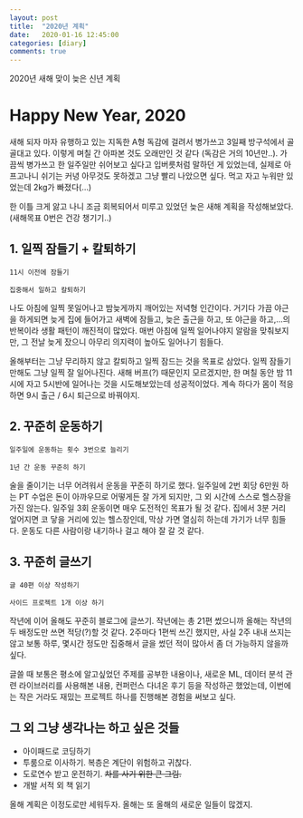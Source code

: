 ```yaml
---
layout: post
title:  "2020년 계획"
date:   2020-01-16 12:45:00
categories: [diary]
comments: true
---
```


2020년 새해 맞이 늦은 신년 계획

# Happy New Year, 2020

새해 되자 마자 유행하고 있는 지독한 A형 독감에 걸려서 병가쓰고 3일째 방구석에서 골골대고 있다. 이렇게 며칠 간 아파본 것도 오래만인 것 같다 (독감은 거의 10년만..). 가끔씩 병가쓰고 한 일주일만 쉬어보고 싶다고 입버릇처럼 말하던 게 있었는데, 실제로 아프고나니 쉬기는 커녕 아무것도 못하겠고 그냥 빨리 나았으면 싶다. 먹고 자고 누워만 있었는데 2kg가 빠졌다(...)

한 이틀 크게 앓고 나니 조금 회복되어서 미루고 있었던 늦은 새해 계획을 작성해보았다. (새해목표 0번은 건강 챙기기..)

## 1. 일찍 잠들기 + 칼퇴하기

`11시 이전에 잠들기`

`집중해서 일하고 칼퇴하기`

나도 아침에 일찍 못일어나고 밤늦게까지 깨어있는 저녁형 인간이다. 거기다 가끔 야근을 하게되면 늦게 집에 들어가고 새벽에 잠들고, 늦은 출근을 하고, 또 야근을 하고,...의 반복이라 생활 패턴이 깨진적이 많았다. 매번 아침에 일찍 일어나야지 알람을 맞춰보지만, 그 전날 늦게 잤으니 아무리 의지력이 높아도 일어나기 힘들다. 

올해부터는 그냥 무리하지 않고 칼퇴하고 일찍 잠드는 것을 목표로 삼았다. 일찍 잠들기만해도 그냥 일찍 잘 일어나진다. 새해 버프(?) 때문인지 모르겠지만, 한 며칠 동안 밤 11시에 자고 5시반에 일어나는 것을 시도해보았는데 성공적이었다. 계속 하다가 몸이 적응하면 9시 출근 / 6시 퇴근으로 바꿔야지.

## 2. 꾸준히 운동하기

`일주일에 운동하는 횟수 3번으로 늘리기`

`1년 간 운동 꾸준히 하기`

술을 줄이기는 너무 어려워서 운동을 꾸준히 하기로 했다. 일주일에 2번 회당 6만원 하는 PT 수업은 돈이 아까우므로 어떻게든 잘 가게 되지만, 그 외 시간에 스스로 헬스장을 가진 않는다. 일주일 3회 운동이면 매우 도전적인 목표가 될 것 같다. 집에서 3분 거리 엎어지면 코 닿을 거리에 있는 헬스장인데, 막상 가면 열심히 하는데 가기가 너무 힘들다. 운동도 다른 사람이랑 내기하나 걸고 해야 잘 갈 것 같다.

## 3. 꾸준히 글쓰기

`글 40편 이상 작성하기`

`사이드 프로젝트 1개 이상 하기`

작년에 이어 올해도 꾸준히 블로그에 글쓰기. 작년에는 총 21편 썼으니까 올해는 작년의 두 배정도만 쓰면 적당(?)할 것 같다. 2주마다 1편씩 쓰긴 했지만, 사실 2주 내내 쓰지는 않고 보통 하루, 몇시간 정도만 집중해서 글을 썼던 적이 많아서 좀 더 가능하지 않을까 싶다.

글쓸 때 보통은 평소에 알고싶었던 주제를 공부한 내용이나, 새로운 ML, 데이터 분석 관련 라이브러리를 사용해본 내용, 컨퍼런스 다녀온 후기 등을 작성하곤 했었는데, 이번에는 작은 거라도 재밌는 프로젝트 하나를 진행해본 경험을 써보고 싶다.

## 그 외 그냥 생각나는 하고 싶은 것들

- 아이패드로 코딩하기
- 투룸으로 이사하기. 복층은 계단이 위험하고 귀찮다.
- 도로연수 받고 운전하기. ~~차를 사기 위한 큰 그림.~~
- 개발 서적 외 책 읽기

올해 계획은 이정도로만 세워두자. 올해는 또 올해의 새로운 일들이 많겠지.
